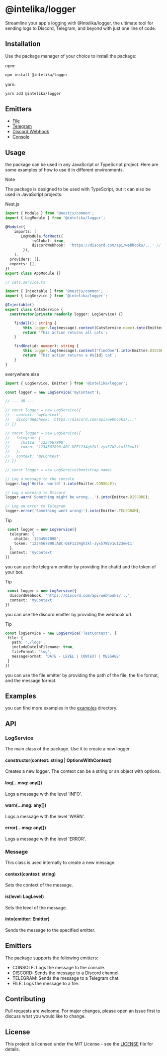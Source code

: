
# @intelika/logger

Streamline your app's logging with @Intelika/logger, the ultimate tool for sending logs to Discord, Telegram, and beyond with just one line of code.


## Installation
Use the package manager of your choice to install the package:

npm:
```bash
npm install @intelika/logger
```
yarn:
```bash
yarn add @intelika/logger
```

## Emitters
- [File](./lib/log/emitters/file.emitter.ts)
- [Telegram](./lib/log/emitters/telegram.emitter.ts)
- [Discord Webhook](./lib/log/emitters/discord.emitter.ts)
- [Console](./lib/log/emitters/console.emitter.ts)

## Usage
the package can be used in any JavaScript or TypeScript project. Here are some examples of how to use it in different environments.

> [!NOTE]
> The package is designed to be used with TypeScript, but it can also be used in JavaScript projects.

Nest.js
```typescript
import { Module } from '@nestjs/common';
import { LogModule } from '@intelika/logger';

@Module({
    imports: [
       LogModule.forRoot({
            isGlobal: true,
            discordWebhook:  'https://discord.com/api/webhooks/...' // optional
        }),
    ],
  providers: [],
  exports: [],
})
export class AppModule {}

// cats.service.ts

import { Injectable } from '@nestjs/common';
import { LogService } from '@intelika/logger';

@Injectable()
export class CatsService {
  constructor(private readonly logger: LogService) {}

    findAll(): string {
        this.logger.log(message).context(CatsService.name).into(Emitter.CONSOLE)
        return 'This action returns all cats';
    }

    findOne(id: number): string {
        this.logger.log(message).context("findOne").into(Emitter.DISCORD)
        return `This action returns a #${id} cat`;
    }
}

```


everywhere else
```typescript
import { LogService, Emitter } from '@intelika/logger';

const logger = new LogService('myContext');

// --- OR --- 

// const logger = new LogService({
//   context: 'myContext',
//   discordWebhook: 'https://discord.com/api/webhooks/...'
// })

// const logger = new LogService({
//   telegram: {
//     chatId: '1234567890',
//     token: '1234567890:ABC-DEF1234ghIkl-zyx57W2v1u123ew11'
//   },
//   context: 'myContext'
// })

// const logger = new LogService(bootstrap.name)

// Log a message to the console
logger.log('Hello, world!').into(Emitter.CONSOLE);

// Log a warning to Discord
logger.warn('Something might be wrong...').into(Emitter.DISCORD);

// Log an error to Telegram
logger.error('Something went wrong!').into(Emitter.TELEGRAM);
```

> [!TIP]
> ```ts
>  const logger = new LogService({
>   telegram: {
>     chatId: '1234567890',
>     token: '1234567890:ABC-DEF1234ghIkl-zyx57W2v1u123ew11'
>   },
>   context: 'myContext'
> })
>```
> you can use the telegram emitter by providing the chatId and the token of your bot.

> [!TIP]
> ```ts
>  const logger = new LogService({
>   discordWebhook: 'https://discord.com/api/webhooks/...',
>   context: 'myContext'
> })
>```
> you can use the discord emitter by providing the webhook url.

> [!TIP]
> ```ts
> const logService = new LogService('TestContext', {
>  file: {
>    path: './logs',
>    includeDateInFilename: true,
>    fileFormat: 'log',
>    messageFormat: 'DATE - LEVEL | CONTEXT | MESSAGE'
>  }
>})
>```
> you can use the file emitter by providing the path of the file, the file format, and the message format.

## Examples
you can find more examples in the [examples](./examples) directory.

## API

### LogService

The main class of the package. Use it to create a new logger.

#### constructor(context: string | OptionsWithContext)

Creates a new logger. The context can be a string or an object with options.

#### log(...msg: any[])

Logs a message with the level 'INFO'.

#### warn(...msg: any[])

Logs a message with the level 'WARN'.

#### error(...msg: any[])

Logs a message with the level 'ERROR'.

### Message

This class is used internally to create a new message.

#### context(context: string)

Sets the context of the message.

#### is(level: LogLevel)

Sets the level of the message.

#### into(emitter: Emitter)

Sends the message to the specified emitter.

## Emitters

The package supports the following emitters:

- CONSOLE: Logs the message to the console.
- DISCORD: Sends the message to a Discord channel.
- TELEGRAM: Sends the message to a Telegram chat.
- FILE: Logs the message to a file.

## Contributing
Pull requests are welcome. For major changes, please open an issue first to discuss what you would like to change.



## License
This project is licensed under the MIT License - see the [LICENSE](LICENSE) file for details.
